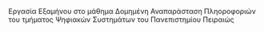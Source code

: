 Εργασία Εξαμήνου στο μάθημα Δομημένη Αναπαράσταση Πληοροφοριών του τμήματος Ψηφιακών Συστημάτων του Πανεπιστημίου Πειραιώς
